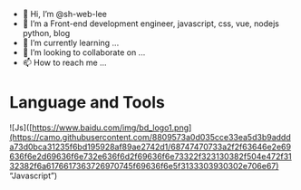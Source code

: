 - 👋 Hi, I’m @sh-web-lee
- 👀 I’m a Front-end development engineer, javascript, css, vue, nodejs python, blog
- 🌱 I’m currently learning ...
- 💞️ I’m looking to collaborate on ...
- 📫 How to reach me ...

# Language and Tools
![Js]([https://www.baidu.com/img/bd_logo1.png](https://camo.githubusercontent.com/8809573a0d035cce33ea5d3b9addda73d0bca31235f6bd195928af89ae2742d1/68747470733a2f2f63646e2e69636f6e2d69636f6e732e636f6d2f69636f6e73322f323130382f504e472f3132382f6a6176617363726970745f69636f6e5f3133303930302e706e67) “Javascript”)  
  

<!---
sh-web-lee/sh-web-lee is a ✨ special ✨ repository because its `README.md` (this file) appears on your GitHub profile.
You can click the Preview link to take a look at your changes.
--->

